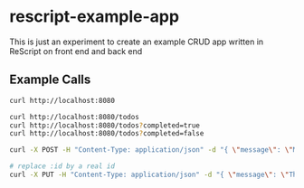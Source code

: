# rescript-example-app

This is just an experiment to create an example CRUD app written in ReScript on front end and back end

## Example Calls

```sh
curl http://localhost:8080

curl http://localhost:8080/todos
curl http://localhost:8080/todos?completed=true
curl http://localhost:8080/todos?completed=false

curl -X POST -H "Content-Type: application/json" -d "{ \"message\": \"My new TODO\" }" http://localhost:8080/todos

# replace :id by a real id
curl -X PUT -H "Content-Type: application/json" -d "{ \"message\": \"The TODO is edited\", \"completed\": true }" http://localhost:8080/todos/:id
```
